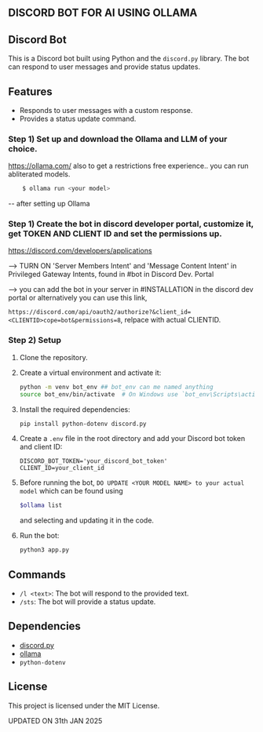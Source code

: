 ## DISCORD BOT FOR AI USING OLLAMA
## Discord Bot

This is a Discord bot built using Python and the `discord.py` library. The bot can respond to user messages and provide status updates.

## Features

- Responds to user messages with a custom response.
- Provides a status update command.
### Step 1) Set up and download the Ollama and LLM of your choice. 
https://ollama.com/ also to get a restrictions free experience.. you can run abliterated models.

```sh 
    $ ollama run <your model>
```
-- after setting up Ollama

### Step 1) Create the bot in discord developer portal, customize it, get TOKEN AND CLIENT ID and set the permissions up.
https://discord.com/developers/applications

--> TURN ON 'Server Members Intent' and 'Message Content Intent' in Privileged Gateway Intents, found in #bot in Discord Dev. Portal

--> you can add the bot in your server in #INSTALLATION in the discord dev portal or alternatively you can use this link, 

```https://discord.com/api/oauth2/authorize?&client_id=<CLIENTID>cope=bot&permissions=8```, relpace <CLIENTID> with actual CLIENTID.

### Step 2) Setup

1. Clone the repository.
2. Create a virtual environment and activate it:
    ```sh
    python -m venv bot_env ## bot_env can me named anything
    source bot_env/bin/activate  # On Windows use `bot_env\Scripts\activate`, as this was done on a mac
    ```
3. Install the required dependencies:
    ```sh
    pip install python-dotenv discord.py
    ```
4. Create a `.env` file in the root directory and add your Discord bot token and client ID:
    ```env
    DISCORD_BOT_TOKEN='your_discord_bot_token'
    CLIENT_ID=your_client_id
    ```
5. Before running the bot,
    ```DO UPDATE <YOUR MODEL NAME> to your actual model``` which can be found using

    ```sh
   $ollama list
    ```
    and selecting and updating it in the code.
5. Run the bot:
    ```sh
    python3 app.py
    ```

## Commands

- `/l <text>`: The bot will respond to the provided text.
- `/sts`: The bot will provide a status update.

## Dependencies

- [discord.py](https://discordpy.readthedocs.io/en/stable/)
- [ollama](https://ollama.com/)
- `python-dotenv`

## License

This project is licensed under the MIT License.

UPDATED ON 31th JAN 2025
